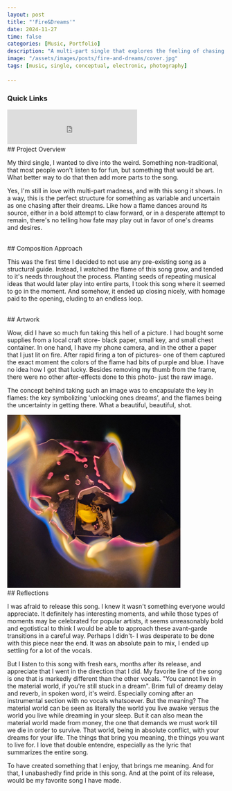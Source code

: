 ```yaml
---
layout: post
title: "'Fire&Dreams'"
date: 2024-11-27
time: false
categories: [Music, Portfolio]
description: "A multi-part single that explores the feeling of chasing dreams."
image: "/assets/images/posts/fire-and-dreams/cover.jpg"
tags: [music, single, conceptual, electronic, photography]

---
```


### Quick Links
<iframe src="https://open.spotify.com/embed/track/6OXYUjzsMI9oXLKDTm8Src" width="300" height="80" frameborder="0" allowtransparency="true" allow="encrypted-media"></iframe>

<br>
## Project Overview

My third single, I wanted to dive into the weird. Something non-traditional, that most people won't listen to for fun, but something that would be art. What better way to do that then add more parts to the song. 

Yes, I'm still in love with multi-part madness, and with this song it shows. In a way, this is the perfect structure for something as variable and uncertain as one chasing after their dreams. Like how a flame dances around its source, either in a bold attempt to claw forward, or in a desperate attempt to remain, there's no telling how fate may play out in favor of one's dreams and desires. 

<br>
## Composition Approach

This was the first time I decided to not use any pre-existing song as a structural guide. Instead, I watched the flame of this song grow, and tended to it's needs throughout the process. Planting seeds of repeating musical ideas that would later play into entire parts, I took this song where it seemed to go in the moment. And somehow, it ended up closing nicely, with homage paid to the opening, eluding to an endless loop. 

<br>
## Artwork

Wow, did I have so much fun taking this hell of a picture. I had bought some supplies from a local craft store- black paper, small key, and small chest container. In one hand, I have my phone camera, and in the other a paper that I just lit on fire. After rapid firing a ton of pictures- one of them captured the exact moment the colors of the flame had bits of purple and blue. I have no idea how I got that lucky. Besides removing my thumb from the frame, there were no other after-effects done to this photo- just the raw image. 

The concept behind taking such an image was to encapsulate the key in flames: the key symbolizing 'unlocking ones dreams', and the flames being the uncertainty in getting there. What a beautiful, beautiful, shot. 

<img src="/assets/images/posts/fire-and-dreams/cover.jpg" alt="Fire&Dreams - Cover Art" width="400">

<br>
## Reflections

I was afraid to release this song. I knew it wasn't something everyone would appreciate. It definitely has interesting moments, and while those types of moments may be celebrated for popular artists, it seems unreasonably bold and egotistical to think I would be able to approach these avant-garde transitions in a careful way. Perhaps I didn't- I was desperate to be done with this piece near the end. It was an absolute pain to mix, I ended up settling for a lot of the vocals. 

But I listen to this song with fresh ears, months after its release, and appreciate that I went in the direction that I did. My favorite line of the song is one that is markedly different than the other vocals. "You cannot live in the material world, if you're still stuck in a dream". Brim full of dreamy delay and reverb, in spoken word, it's weird. Especially coming after an instrumental section with no vocals whatsoever. But the meaning? The material world can be seen as literally the world you live awake versus the world you live while dreaming in your sleep. But it can also mean the material world made from money, the one that demands we must work till we die in order to survive. That world, being in absolute conflict, with your dreams for your life. The things that bring you meaning, the things you want to live for. I love that double entendre, especially as the lyric that summarizes the entire song. 

To have created something that I enjoy, that brings me meaning. And for that, I unabashedly find pride in this song. And at the point of its release, would be my favorite song I have made. 